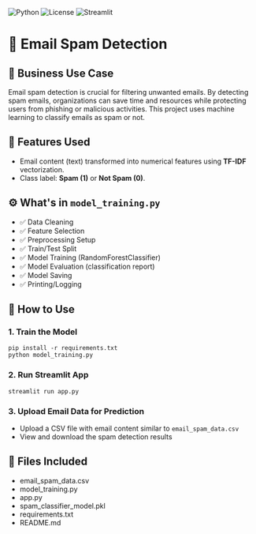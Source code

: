 
![Python](https://img.shields.io/badge/python-3.8+-blue.svg)
![License](https://img.shields.io/badge/license-MIT-green.svg)
![Streamlit](https://img.shields.io/badge/built%20with-Streamlit-orange)


# 📧 Email Spam Detection

## 🎯 Business Use Case
Email spam detection is crucial for filtering unwanted emails. By detecting spam emails, organizations can save time and resources while protecting users from phishing or malicious activities. This project uses machine learning to classify emails as spam or not.

## 🧠 Features Used
- Email content (text) transformed into numerical features using **TF-IDF** vectorization.
- Class label: **Spam (1)** or **Not Spam (0)**.

## ⚙️ What's in `model_training.py`
- ✅ Data Cleaning
- ✅ Feature Selection
- ✅ Preprocessing Setup
- ✅ Train/Test Split
- ✅ Model Training (RandomForestClassifier)
- ✅ Model Evaluation (classification report)
- ✅ Model Saving
- ✅ Printing/Logging

## 🧪 How to Use

### 1. Train the Model
```
pip install -r requirements.txt
python model_training.py
```

### 2. Run Streamlit App
```
streamlit run app.py
```

### 3. Upload Email Data for Prediction
- Upload a CSV file with email content similar to `email_spam_data.csv`
- View and download the spam detection results

## 📁 Files Included
- email_spam_data.csv
- model_training.py
- app.py
- spam_classifier_model.pkl
- requirements.txt
- README.md
